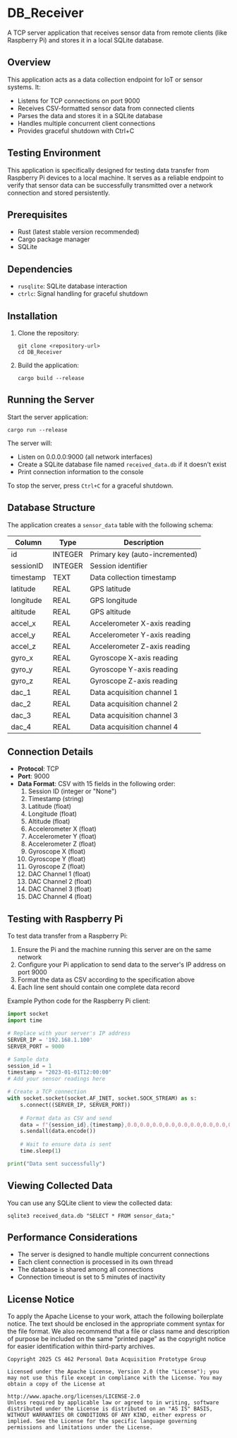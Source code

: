 # DB_Receiver

A TCP server application that receives sensor data from remote clients (like Raspberry Pi) and stores it in a local SQLite database.

## Overview

This application acts as a data collection endpoint for IoT or sensor systems. It:
- Listens for TCP connections on port 9000
- Receives CSV-formatted sensor data from connected clients
- Parses the data and stores it in a SQLite database
- Handles multiple concurrent client connections
- Provides graceful shutdown with Ctrl+C

## Testing Environment

This application is specifically designed for testing data transfer from Raspberry Pi devices to a local machine. It serves as a reliable endpoint to verify that sensor data can be successfully transmitted over a network connection and stored persistently.

## Prerequisites

- Rust (latest stable version recommended)
- Cargo package manager
- SQLite

## Dependencies

- `rusqlite`: SQLite database interaction
- `ctrlc`: Signal handling for graceful shutdown

## Installation

1. Clone the repository:
   ```
   git clone <repository-url>
   cd DB_Receiver
   ```

2. Build the application:
   ```
   cargo build --release
   ```

## Running the Server

Start the server application:

```
cargo run --release
```

The server will:
- Listen on 0.0.0.0:9000 (all network interfaces)
- Create a SQLite database file named `received_data.db` if it doesn't exist
- Print connection information to the console

To stop the server, press `Ctrl+C` for a graceful shutdown.

## Database Structure

The application creates a `sensor_data` table with the following schema:

| Column    | Type    | Description                          |
|-----------|---------|--------------------------------------|
| id        | INTEGER | Primary key (auto-incremented)       |
| sessionID | INTEGER | Session identifier                   |
| timestamp | TEXT    | Data collection timestamp            |
| latitude  | REAL    | GPS latitude                         |
| longitude | REAL    | GPS longitude                        |
| altitude  | REAL    | GPS altitude                         |
| accel_x   | REAL    | Accelerometer X-axis reading         |
| accel_y   | REAL    | Accelerometer Y-axis reading         |
| accel_z   | REAL    | Accelerometer Z-axis reading         |
| gyro_x    | REAL    | Gyroscope X-axis reading             |
| gyro_y    | REAL    | Gyroscope Y-axis reading             |
| gyro_z    | REAL    | Gyroscope Z-axis reading             |
| dac_1     | REAL    | Data acquisition channel 1           |
| dac_2     | REAL    | Data acquisition channel 2           |
| dac_3     | REAL    | Data acquisition channel 3           |
| dac_4     | REAL    | Data acquisition channel 4           |

## Connection Details

- **Protocol**: TCP
- **Port**: 9000
- **Data Format**: CSV with 15 fields in the following order:
  1. Session ID (integer or "None")
  2. Timestamp (string)
  3. Latitude (float)
  4. Longitude (float)
  5. Altitude (float)
  6. Accelerometer X (float)
  7. Accelerometer Y (float)
  8. Accelerometer Z (float)
  9. Gyroscope X (float)
  10. Gyroscope Y (float)
  11. Gyroscope Z (float)
  12. DAC Channel 1 (float)
  13. DAC Channel 2 (float)
  14. DAC Channel 3 (float)
  15. DAC Channel 4 (float)

## Testing with Raspberry Pi

To test data transfer from a Raspberry Pi:

1. Ensure the Pi and the machine running this server are on the same network
2. Configure your Pi application to send data to the server's IP address on port 9000
3. Format the data as CSV according to the specification above
4. Each line sent should contain one complete data record

Example Python code for the Raspberry Pi client:

```python
import socket
import time

# Replace with your server's IP address
SERVER_IP = '192.168.1.100'  
SERVER_PORT = 9000

# Sample data
session_id = 1
timestamp = "2023-01-01T12:00:00"
# Add your sensor readings here

# Create a TCP connection
with socket.socket(socket.AF_INET, socket.SOCK_STREAM) as s:
    s.connect((SERVER_IP, SERVER_PORT))
    
    # Format data as CSV and send
    data = f"{session_id},{timestamp},0.0,0.0,0.0,0.0,0.0,0.0,0.0,0.0,0.0,0.0,0.0,0.0,0.0\n"
    s.sendall(data.encode())
    
    # Wait to ensure data is sent
    time.sleep(1)

print("Data sent successfully")
```

## Viewing Collected Data

You can use any SQLite client to view the collected data:

```
sqlite3 received_data.db "SELECT * FROM sensor_data;"
```

## Performance Considerations

- The server is designed to handle multiple concurrent connections
- Each client connection is processed in its own thread
- The database is shared among all connections
- Connection timeout is set to 5 minutes of inactivity

## License Notice
To apply the Apache License to your work, attach the following boilerplate notice. The text should be enclosed in the appropriate comment syntax for the file format. We also recommend that a file or class name and description of purpose be included on the same "printed page" as the copyright notice for easier identification within third-party archives.

    Copyright 2025 CS 462 Personal Data Acquisition Prototype Group
    
    Licensed under the Apache License, Version 2.0 (the "License"); you may not use this file except in compliance with the License. You may obtain a copy of the License at
    
    http://www.apache.org/licenses/LICENSE-2.0
    Unless required by applicable law or agreed to in writing, software distributed under the License is distributed on an "AS IS" BASIS, WITHOUT WARRANTIES OR CONDITIONS OF ANY KIND, either express or implied. See the License for the specific language governing permissions and limitations under the License.
